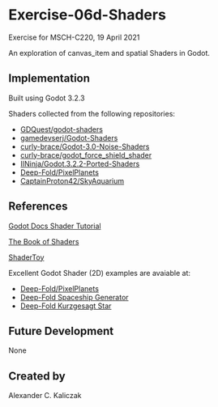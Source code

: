 # Exercise-06d-Shaders
Exercise for MSCH-C220, 19 April 2021

An exploration of canvas_item and spatial Shaders in Godot.

## Implementation
Built using Godot 3.2.3

Shaders collected from the following repositories:
 * [GDQuest/godot-shaders](https://github.com/GDQuest/godot-shaders)
 * [gamedevserj/Godot-Shaders](https://github.com/gamedevserj/Godot-Shaders)
 * [curly-brace/Godot-3.0-Noise-Shaders](https://github.com/curly-brace/Godot-3.0-Noise-Shaders)
 * [curly-brace/godot_force_shield_shader](https://github.com/curly-brace/godot_force_shield_shader)
 * [IINinja/Godot.3.2.2-Ported-Shaders](https://github.com/IINinja/Godot.3.2.2-Ported-Shaders)
 * [Deep-Fold/PixelPlanets](https://github.com/Deep-Fold/PixelPlanets)
 * [CaptainProton42/SkyAquarium](https://github.com/CaptainProton42/SkyAquarium)

## References
[Godot Docs Shader Tutorial](https://docs.godotengine.org/en/stable/tutorials/shading/your_first_shader/index.html)

[The Book of Shaders](https://thebookofshaders.com/)

[ShaderToy](https://www.shadertoy.com/)

Excellent Godot Shader (2D) examples are avaiable at:
 * [Deep-Fold/PixelPlanets](https://github.com/Deep-Fold/PixelPlanets)
 * [Deep-Fold Spaceship Generator](https://deep-fold.itch.io/spaceship-generator)
 * [Deep-Fold Kurzgesagt Star](https://deep-fold.itch.io/kurzgesagt-star)

## Future Development
None

## Created by 
Alexander C. Kaliczak